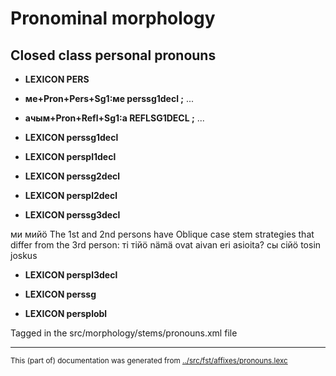 # Pronominal morphology                           

## Closed class personal pronouns

* **LEXICON PERS** 
* **ме+Pron+Pers+Sg1:ме perssg1decl ;** ...

* **ачым+Pron+Refl+Sg1:а REFLSG1DECL ;** ...




* **LEXICON perssg1decl** 


* **LEXICON perspl1decl**


* **LEXICON perssg2decl**

* **LEXICON perspl2decl** 




* **LEXICON perssg3decl** 


ми мийӧ The 1st and 2nd persons have Oblique case stem strategies
that differ from the 3rd person: 
ті тійӧ nämä ovat aivan eri asioita?
сы сійӧ tosin joskus 

* **LEXICON perspl3decl**


* **LEXICON perssg**



* **LEXICON persplobl**


























































































































































Tagged in the src/morphology/stems/pronouns.xml file













* * *
<small>This (part of) documentation was generated from [../src/fst/affixes/pronouns.lexc](http://github.com/giellalt/lang-koi/blob/main/../src/fst/affixes/pronouns.lexc)</small>